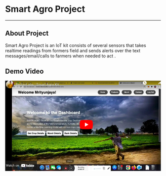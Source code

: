 # Smart Agro Project 

-------------------
## About Project
Smart Agro Project is an IoT kit consists of several sensors that takes realtime readings from formers field and sends alerts over the text messages/email/calls to farmers when needed to act .

## Demo Video

[![Watch the video](../ss/demo2.png)](https://youtu.be/RTORt3Mbf3Q)

